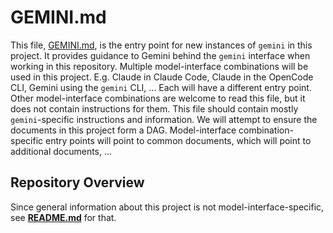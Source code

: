 # GEMINI.md

This file, [GEMINI.md](GEMINI.md), is the entry point for new instances of `gemini` in this project.
It provides guidance to Gemini behind the `gemini` interface when working in this repository.
Multiple model-interface combinations will be used in this project.
E.g. Claude in Claude Code, Claude in the OpenCode CLI, Gemini using the `gemini` CLI, ...
Each will have a different entry point.
Other model-interface combinations are welcome to read this file, but it does not contain instructions for them.
This file should contain mostly `gemini`-specific instructions and information.
We will attempt to ensure the documents in this project form a DAG.
Model-interface combination-specific entry points will point to common documents, which will point to additional documents, ...

## Repository Overview

Since general information about this project is not model-interface-specific, see **[README.md](README.md)** for that.
